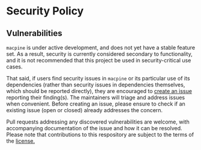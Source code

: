 # Security Policy

## Vulnerabilities

`macpine` is under active development, and does not yet have a stable feature set. As a result, security is currently considered secondary to
functionality, and it is not recommended that this project be used in security-critical use cases.

That said, if users find security issues in `macpine` or its particular use of its dependencies (rather than security issues in dependencies
themselves, which should be reported directly), they are encouraged to [create an issue](https://github.com/beringresearch/macpine/issues/new/choose)
reporting their finding(s). The maintainers will triage and address issues when convenient. Before creating an issue, please ensure to check if an
existing issue (open or closed) already addresses the concern.

Pull requests addressing any discovered vulnerabilities are welcome, with accompanying documentation of the issue and how it can be resolved. Please 
note that contributions to this respository are subject to the terms of the [license.](https://github.com/beringresearch/macpine/blob/main/LICENSE.md)
